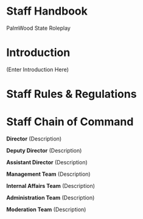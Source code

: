# Staff Handbook
PalmWood State Roleplay

# Introduction 
(Enter Introduction Here)

# Staff Rules & Regulations 

# Staff Chain of Command
**Director**
(Description)

**Deputy Director**
(Description)

**Assistant Director**
(Description)

**Management Team**
(Description)

**Internal Affairs Team**
(Description)

**Administration Team**
(Description)

**Moderation Team**
(Description)
